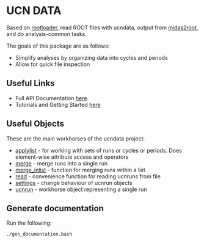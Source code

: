 # UCN DATA

Based on [rootloader], read ROOT files with ucndata, output from [midas2root], and do analysis-common tasks.

The goals of this package are as follows:

* Simplify analyses by organizing data into cycles and periods
* Allow for quick file inspection

## Useful Links

* Full API Documentation [here](docs/README.md).
* Tutorials and Getting Started [here](tutorials/index.md)


## Useful Objects

These are the main workhorses of the ucndata project:

* [applylist](docs/applylist.md) - for working with sets of runs or cycles or periods. Does element-wise attribute access and operators
* [merge](docs/merge.md) - merge runs into a single run
* [merge_inlist](docs/merge.md#merge_inlist) - function for merging runs within a list
* [read](docs/read.md) - convenience function for reading ucnruns from file
* [settings](docs/settings.md) - change behaviour of ucnrun objects
* [ucnrun](docs/ucnrun.md) - workhorse object representing a single run

## Generate documentation

Run the following:

```bash
./gen_documentation.bash
```


[rootloader]: https://github.com/ucn-triumf/rootloader
[midas2root]: https://github.com/ucn-triumf/ucn_detector_analyzer/tree/2024